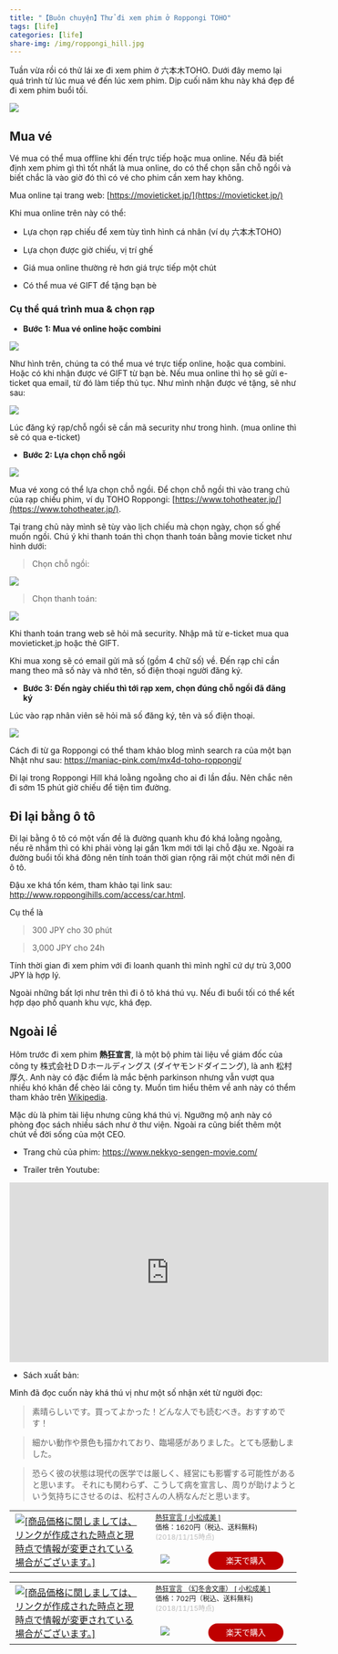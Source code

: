 ```yaml
---
title: "【Buôn chuyện】Thử đi xem phim ở Roppongi TOHO"
tags: [life]
categories: [life]
share-img: /img/roppongi_hill.jpg
---
```


Tuần vừa rồi có thử lái xe đi xem phim ở 六本木TOHO. Dưới đây memo lại quá trình từ lúc mua vé đến lúc xem phim. Dịp cuối năm khu này khá đẹp để đi xem phim buổi tối.

![](/img/roppongi_hill.jpg)

## Mua vé

Vé mua có thể mua offline khi đến trực tiếp hoặc mua online. Nếu đã biết định xem phim gì thì tốt nhất là mua online, do có thể chọn sẵn chỗ ngồi và biết chắc là vào giờ đó thì có vé cho phim cần xem hay không.

Mua online tại trang web: [https://movieticket.jp/](https://movieticket.jp/)

Khi mua online trên này có thể:

<script async src="//pagead2.googlesyndication.com/pagead/js/adsbygoogle.js"></script>
<ins class="adsbygoogle"
     style="display:block; text-align:center;"
     data-ad-layout="in-article"
     data-ad-format="fluid"
     data-ad-client="ca-pub-2750437710821247"
     data-ad-slot="8905029259"></ins>
<script>
     (adsbygoogle = window.adsbygoogle || []).push({});
</script>

* Lựa chọn rạp chiếu để xem tùy tình hình cá nhân (ví dụ 六本木TOHO)

* Lựa chọn được giờ chiếu, vị trí ghế 

* Giá mua online thường rẻ hơn giá trực tiếp một chút

* Có thể mua vé GIFT để tặng bạn bè

### Cụ thể quá trình mua & chọn rạp

* **Bước 1: Mua vé online hoặc combini**

![](/img/buy_mticket_step1.png)

Như hình trên, chúng ta có thể mua vé trực tiếp online, hoặc qua combini. Hoặc có khi nhận được vé GIFT từ bạn bè. Nếu mua online thì họ sẽ gửi e-ticket qua email, từ đó làm tiếp thủ tục. Như mình nhận được vé tặng, sẽ như sau:

![](/img/buy_mticket_gift_card.jpg)

Lúc đăng ký rạp/chỗ ngồi sẽ cần mã security như trong hình. (mua online thì sẽ có qua e-ticket)

* **Bước 2: Lựa chọn chỗ ngồi**

![](/img/buy_mticket_step2.png)

Mua vé xong có thể lựa chọn chỗ ngồi. Để chọn chỗ ngồi thì vào trang chủ của rạp chiếu phim, ví dụ TOHO Roppongi: [https://www.tohotheater.jp/](https://www.tohotheater.jp/).

Tại trang chủ này mình sẽ tùy vào lịch chiếu mà chọn ngày, chọn số ghế muốn ngồi. Chú ý khi thanh toán thì chọn thanh toán bằng movie ticket như hình dưới:

> Chọn chỗ ngồi:

![](/img/buy_mticket_select_seat.png)

> Chọn thanh toán:

![](/img/buy_mticket_select_payment.png)

Khi thanh toán trang web sẽ hỏi mã security. Nhập mã từ e-ticket mua qua movieticket.jp hoặc thẻ GIFT.

Khi mua xong sẽ có email gửi mã số (gồm 4 chữ số) về. Đến rạp chỉ cần mang theo mã số này và nhớ tên, số điện thoại người đăng ký.

* **Bước 3: Đến ngày chiếu thì tới rạp xem, chọn đúng chỗ ngồi đã đăng ký**

Lúc vào rạp nhân viên sẽ hỏi mã số đăng ký, tên và số điện thoại.

![](/img/buy_mticket_step3.png)

Cách đi từ ga Roppongi có thể tham khảo blog mình search ra của một bạn Nhật như sau: https://maniac-pink.com/mx4d-toho-roppongi/

Đi lại trong Roppongi Hill khá loằng ngoằng cho ai đi lần đầu. Nên chắc nên đi sớm 15 phút giờ chiếu để tiện tìm đường.

## Đi lại bằng ô tô

Đi lại bằng ô tô có một vấn đề là đường quanh khu đó khá loằng ngoằng, nếu rẽ nhầm thì có khi phải vòng lại gần 1km mới tới lại chỗ đậu xe. Ngoài ra đường buổi tối khá đông nên tính toán thời gian rộng rãi một chút mới nên đi ô tô.

Đậu xe khá tốn kém, tham khảo tại link sau: http://www.roppongihills.com/access/car.html. 

Cụ thể là

> 300 JPY cho 30 phút

> 3,000 JPY cho 24h

Tính thời gian đi xem phim với đi loanh quanh thì mình nghĩ cứ dự trù 3,000 JPY là hợp lý.

Ngoài những bất lợi như trên thì đi ô tô khá thú vụ. Nếu đi buổi tối có thể kết hợp dạo phố quanh khu vực, khá đẹp.


## Ngoài lề

<script async src="//pagead2.googlesyndication.com/pagead/js/adsbygoogle.js"></script>
<ins class="adsbygoogle"
     style="display:block; text-align:center;"
     data-ad-layout="in-article"
     data-ad-format="fluid"
     data-ad-client="ca-pub-2750437710821247"
     data-ad-slot="8905029259"></ins>
<script>
     (adsbygoogle = window.adsbygoogle || []).push({});
</script>

Hôm trước đi xem phim **熱狂宣言**, là một bộ phim tài liệu về giám đốc của công ty 株式会社ＤＤホールディングス (ダイヤモンドダイニング), là anh 松村厚久. Anh này có đặc điểm là mắc bệnh parkinson nhưng vẫn vượt qua nhiều khó khăn để chèo lái công ty. Muốn tìm hiểu thêm về anh này có thểm tham khảo trên [Wikipedia](https://ja.wikipedia.org/wiki/%E6%9D%BE%E6%9D%91%E5%8E%9A%E4%B9%85).

Mặc dù là phim tài liệu nhưng cũng khá thú vị. Ngưỡng mộ anh này có phòng đọc sách nhiều sách như ở thư viện. Ngoài ra cũng biết thêm một chút về đời sống của một CEO.

* Trang chủ của phim: https://www.nekkyo-sengen-movie.com/

* Trailer trên Youtube:

<iframe width="560" height="315" src="https://www.youtube.com/embed/_F0jjIdJIHA" frameborder="0" allow="accelerometer; autoplay; encrypted-media; gyroscope; picture-in-picture" allowfullscreen></iframe>

* Sách xuất bản:

Mình đã đọc cuốn này khá thú vị như một số nhận xét từ người đọc:

> 素晴らしいです。買ってよかった！どんな人でも読むべき。おすすめです！


> 細かい動作や景色も描かれており、臨場感がありました。とても感動しました。

> 恐らく彼の状態は現代の医学では厳しく、経営にも影響する可能性があると思います。
> それにも関わらず、こうして病を宣言し、周りが助けようという気持ちにさせるのは、松村さんの人柄なんだと思います。

<table>
    <tr>
        <td style="width:300px">
            <a href="https://hb.afl.rakuten.co.jp/hgc/16f3ccdb.b7f9e219.16f3ccdc.8757d2f7/?pc=https%3A%2F%2Fitem.rakuten.co.jp%2Fbook%2F13320572%2F&m=http%3A%2F%2Fm.rakuten.co.jp%2Fbook%2Fi%2F17529087%2F&link_type=picttext&ut=eyJwYWdlIjoiaXRlbSIsInR5cGUiOiJwaWN0dGV4dCIsInNpemUiOiIzMDB4MzAwIiwibmFtIjoxLCJuYW1wIjoicmlnaHQiLCJjb20iOjEsImNvbXAiOiJkb3duIiwicHJpY2UiOjEsImJvciI6MSwiY29sIjoxLCJiYnRuIjoxfQ%3D%3D" target="_blank" rel="nofollow" style="word-wrap:break-word;"><img src="https://hbb.afl.rakuten.co.jp/hgb/16f3ccdb.b7f9e219.16f3ccdc.8757d2f7/?me_id=1213310&item_id=17529087&m=https%3A%2F%2Fthumbnail.image.rakuten.co.jp%2F%400_mall%2Fbook%2Fcabinet%2F7961%2F9784344027961.jpg%3F_ex%3D80x80&pc=https%3A%2F%2Fthumbnail.image.rakuten.co.jp%2F%400_mall%2Fbook%2Fcabinet%2F7961%2F9784344027961.jpg%3F_ex%3D300x300&s=300x300&t=picttext" border="0" style="margin:2px" alt="[商品価格に関しましては、リンクが作成された時点と現時点で情報が変更されている場合がございます。]" title="[商品価格に関しましては、リンクが作成された時点と現時点で情報が変更されている場合がございます。]"></a>
        </td>
        <td style="vertical-align:top;width:308px;">
            <p style="font-size:12px;line-height:1.4em;text-align:left;margin:0px;padding:2px 6px;word-wrap:break-word">
                <a href="https://hb.afl.rakuten.co.jp/hgc/16f3ccdb.b7f9e219.16f3ccdc.8757d2f7/?pc=https%3A%2F%2Fitem.rakuten.co.jp%2Fbook%2F13320572%2F&m=http%3A%2F%2Fm.rakuten.co.jp%2Fbook%2Fi%2F17529087%2F&link_type=picttext&ut=eyJwYWdlIjoiaXRlbSIsInR5cGUiOiJwaWN0dGV4dCIsInNpemUiOiIzMDB4MzAwIiwibmFtIjoxLCJuYW1wIjoicmlnaHQiLCJjb20iOjEsImNvbXAiOiJkb3duIiwicHJpY2UiOjEsImJvciI6MSwiY29sIjoxLCJiYnRuIjoxfQ%3D%3D" target="_blank" rel="nofollow" style="word-wrap:break-word;">熱狂宣言 [ 小松成美 ]</a>
                <br>
                <span >価格：1620円（税込、送料無料)</span> <span style="color:#BBB">(2018/11/15時点)</span>
            </p>
                <a href="https://hb.afl.rakuten.co.jp/hgc/16f3ccdb.b7f9e219.16f3ccdc.8757d2f7/?pc=https%3A%2F%2Fitem.rakuten.co.jp%2Fbook%2F13320572%2F&m=http%3A%2F%2Fm.rakuten.co.jp%2Fbook%2Fi%2F17529087%2F&link_type=picttext&ut=eyJwYWdlIjoiaXRlbSIsInR5cGUiOiJwaWN0dGV4dCIsInNpemUiOiIzMDB4MzAwIiwibmFtIjoxLCJuYW1wIjoicmlnaHQiLCJjb20iOjEsImNvbXAiOiJkb3duIiwicHJpY2UiOjEsImJvciI6MSwiY29sIjoxLCJiYnRuIjoxfQ%3D%3D" target="_blank" rel="nofollow" style="word-wrap:break-word;">
                <div style="margin:15px;">
                    <img src="https://static.affiliate.rakuten.co.jp/makelink/rl.svg" style="float:left;max-height:27px;width:auto;margin-top:5px">
                    <div style="float:right;width:50%;height:32px;background-color:#bf0000;color:#fff !important;font-size:14px;font-weight:500;line-height:32px;margin-left:1px;padding: 0 12px;border-radius:16px;cursor:pointer;text-align:center;">楽天で購入</div>
                </div>
            </a>
        </td>
    </tr>
</table>
<table>
        <tr>
        <td style="width:300px">
            <a href="https://hb.afl.rakuten.co.jp/hgc/16f3ccdb.b7f9e219.16f3ccdc.8757d2f7/?pc=https%3A%2F%2Fitem.rakuten.co.jp%2Fbook%2F14401994%2F&m=http%3A%2F%2Fm.rakuten.co.jp%2Fbook%2Fi%2F18147858%2F&link_type=picttext&ut=eyJwYWdlIjoiaXRlbSIsInR5cGUiOiJwaWN0dGV4dCIsInNpemUiOiIzMDB4MzAwIiwibmFtIjoxLCJuYW1wIjoicmlnaHQiLCJjb20iOjEsImNvbXAiOiJkb3duIiwicHJpY2UiOjEsImJvciI6MSwiY29sIjoxLCJiYnRuIjoxfQ%3D%3D" target="_blank" rel="nofollow" style="word-wrap:break-word;"  ><img src="https://hbb.afl.rakuten.co.jp/hgb/16f3ccdb.b7f9e219.16f3ccdc.8757d2f7/?me_id=1213310&item_id=18147858&m=https%3A%2F%2Fthumbnail.image.rakuten.co.jp%2F%400_mall%2Fbook%2Fcabinet%2F5200%2F9784344425200.jpg%3F_ex%3D80x80&pc=https%3A%2F%2Fthumbnail.image.rakuten.co.jp%2F%400_mall%2Fbook%2Fcabinet%2F5200%2F9784344425200.jpg%3F_ex%3D300x300&s=300x300&t=picttext" border="0" style="margin:2px" alt="[商品価格に関しましては、リンクが作成された時点と現時点で情報が変更されている場合がございます。]" title="[商品価格に関しましては、リンクが作成された時点と現時点で情報が変更されている場合がございます。]"></a>
        </td>
        <td style="vertical-align:top;width:308px;">
            <p style="font-size:12px;line-height:1.4em;text-align:left;margin:0px;padding:2px 6px;word-wrap:break-word">
                <a href="https://hb.afl.rakuten.co.jp/hgc/16f3ccdb.b7f9e219.16f3ccdc.8757d2f7/?pc=https%3A%2F%2Fitem.rakuten.co.jp%2Fbook%2F14401994%2F&m=http%3A%2F%2Fm.rakuten.co.jp%2Fbook%2Fi%2F18147858%2F&link_type=picttext&ut=eyJwYWdlIjoiaXRlbSIsInR5cGUiOiJwaWN0dGV4dCIsInNpemUiOiIzMDB4MzAwIiwibmFtIjoxLCJuYW1wIjoicmlnaHQiLCJjb20iOjEsImNvbXAiOiJkb3duIiwicHJpY2UiOjEsImJvciI6MSwiY29sIjoxLCJiYnRuIjoxfQ%3D%3D" target="_blank" rel="nofollow" style="word-wrap:break-word;"  >熱狂宣言 （幻冬舎文庫） [ 小松成美 ]</a>
                <br>
                <span >価格：702円（税込、送料無料)</span> 
                <span style="color:#BBB">(2018/11/15時点)</span>
            </p>
            <a href="https://hb.afl.rakuten.co.jp/hgc/16f3ccdb.b7f9e219.16f3ccdc.8757d2f7/?pc=https%3A%2F%2Fitem.rakuten.co.jp%2Fbook%2F14401994%2F&m=http%3A%2F%2Fm.rakuten.co.jp%2Fbook%2Fi%2F18147858%2F&link_type=picttext&ut=eyJwYWdlIjoiaXRlbSIsInR5cGUiOiJwaWN0dGV4dCIsInNpemUiOiIzMDB4MzAwIiwibmFtIjoxLCJuYW1wIjoicmlnaHQiLCJjb20iOjEsImNvbXAiOiJkb3duIiwicHJpY2UiOjEsImJvciI6MSwiY29sIjoxLCJiYnRuIjoxfQ%3D%3D" target="_blank" rel="nofollow" style="word-wrap:break-word;">
                <div style="margin:15px;"><img src="https://static.affiliate.rakuten.co.jp/makelink/rl.svg" style="float:left;max-height:27px;width:auto;margin-top:5px">
                    <div style="float:right;width:50%;height:32px;background-color:#bf0000;color:#fff !important;font-size:14px;font-weight:500;line-height:32px;margin-left:1px;padding: 0 12px;border-radius:16px;cursor:pointer;text-align:center;">楽天で購入</div>
                </div>
            </a>
        </td>
    </tr>
</table>